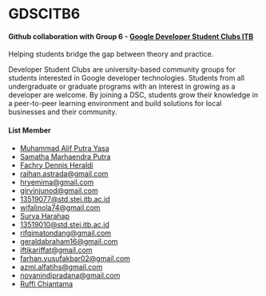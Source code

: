 # GDSCITB6
<h4>
  Github collaboration with Group 6 - <a href="https://dsc.community.dev/institut-teknologi-bandung/">Google Developer Student Clubs ITB </a> 
</h4>

Helping students bridge the gap between theory and practice.

Developer Student Clubs are university-based community groups for students interested in Google developer technologies. Students from all undergraduate or graduate programs with an interest in growing as a developer are welcome. By joining a DSC, students grow their knowledge in a peer-to-peer learning environment and build solutions for local businesses and their community.

<h4>List Member</h4>

- <a href="https://github.com/malif-py">Muhammad Alif Putra Yasa</a>
- <a href="https://github.com/sam-marhaendra">Samatha Marhaendra Putra</a>
- <a href="https://github.com/dennisheraldi">Fachry Dennis Heraldi</a>
- raihan.astrada@gmail.com
- hryemima@gmail.com
- girvinjunod@gmail.com
- 13519077@std.stei.itb.ac.id
- wifalinola74@gmail.com
- <a href="https://github.com/suryaharahap">Surya Harahap </a>
- 13519010@std.stei.itb.ac.id
- rifqimatondang@gmail.com
- geraldabraham16@gmail.com
- iftikariffat@gmail.com
- farhan.yusufakbar02@gmail.com
- azmi.alfatihs@gmail.com
- novanindipradana@gmail.com
- <a href="https://github.com/rufffi">Ruffi Chiantama</a>
